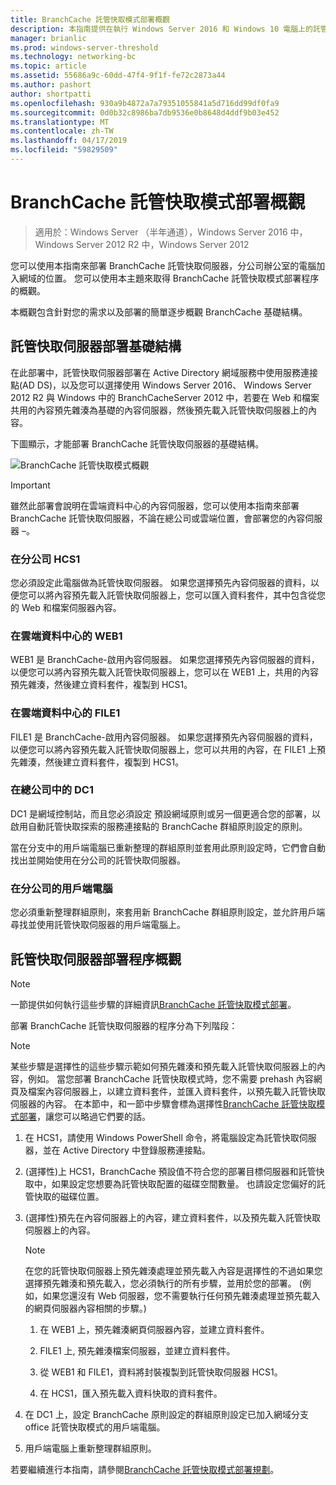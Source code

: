```yaml
---
title: BranchCache 託管快取模式部署概觀
description: 本指南提供在執行 Windows Server 2016 和 Windows 10 電腦上的託管快取模式部署 BranchCache 的指示
manager: brianlic
ms.prod: windows-server-threshold
ms.technology: networking-bc
ms.topic: article
ms.assetid: 55686a9c-60dd-47f4-9f1f-fe72c2873a44
ms.author: pashort
author: shortpatti
ms.openlocfilehash: 930a9b4872a7a79351055841a5d716dd99df0fa9
ms.sourcegitcommit: 0d0b32c8986ba7db9536e0b8648d4ddf9b03e452
ms.translationtype: MT
ms.contentlocale: zh-TW
ms.lasthandoff: 04/17/2019
ms.locfileid: "59829509"
---
```

# <a name="branchcache-hosted-cache-mode-deployment-overview"></a>BranchCache 託管快取模式部署概觀

>適用於：Windows Server （半年通道），Windows Server 2016 中，Windows Server 2012 R2 中，Windows Server 2012

您可以使用本指南來部署 BranchCache 託管快取伺服器，分公司辦公室的電腦加入網域的位置。 您可以使用本主題來取得 BranchCache 託管快取模式部署程序的概觀。

本概觀包含針對您的需求以及部署的簡單逐步概觀 BranchCache 基礎結構。

## <a name="bkmk_components"></a>託管快取伺服器部署基礎結構

在此部署中，託管快取伺服器部署在 Active Directory 網域服務中使用服務連接點\(AD DS\)，以及您可以選擇使用 Windows Server 2016、 Windows Server 2012 R2 與 Windows 中的 BranchCacheServer 2012 中，若要在 Web 和檔案共用的內容預先雜湊為基礎的內容伺服器，然後預先載入託管快取伺服器上的內容。

下圖顯示，才能部署 BranchCache 託管快取伺服器的基礎結構。

![BranchCache 託管快取模式概觀](../../../media/BranchCache-Hcm-Overview/Bc-Hcm-Overview.jpg)

> [!IMPORTANT]
> 雖然此部署會說明在雲端資料中心的內容伺服器，您可以使用本指南來部署 BranchCache 託管快取伺服器，不論在總公司或雲端位置，會部署您的內容伺服器 –。

### <a name="hcs1-in-the-branch-office"></a>在分公司 HCS1

您必須設定此電腦做為託管快取伺服器。 如果您選擇預先內容伺服器的資料，以便您可以將內容預先載入託管快取伺服器上，您可以匯入資料套件，其中包含從您的 Web 和檔案伺服器內容。

### <a name="web1-in-the-cloud-data-center"></a>在雲端資料中心的 WEB1

WEB1 是 BranchCache\-啟用內容伺服器。 如果您選擇預先內容伺服器的資料，以便您可以將內容預先載入託管快取伺服器上，您可以在 WEB1 上，共用的內容預先雜湊，然後建立資料套件，複製到 HCS1。

### <a name="file1-in-the-cloud-data-center"></a>在雲端資料中心的 FILE1

FILE1 是 BranchCache\-啟用內容伺服器。 如果您選擇預先內容伺服器的資料，以便您可以將內容預先載入託管快取伺服器上，您可以共用的內容，在 FILE1 上預先雜湊，然後建立資料套件，複製到 HCS1。
  
### <a name="dc1-in-the-main-office"></a>在總公司中的 DC1

DC1 是網域控制站，而且您必須設定 預設網域原則或另一個更適合您的部署，以啟用自動託管快取探索的服務連接點的 BranchCache 群組原則設定的原則。

當在分支中的用戶端電腦已重新整理的群組原則並套用此原則設定時，它們會自動找出並開始使用在分公司的託管快取伺服器。

### <a name="client-computers-in-the-branch-office"></a>在分公司的用戶端電腦

您必須重新整理群組原則，來套用新 BranchCache 群組原則設定，並允許用戶端尋找並使用託管快取伺服器的用戶端電腦上。

## <a name="bkmk_overview"></a>託管快取伺服器部署程序概觀

>[!NOTE]
>一節提供如何執行這些步驟的詳細資訊[BranchCache 託管快取模式部署](4-Bc-Hcm-Deployment.md)。

部署 BranchCache 託管快取伺服器的程序分為下列階段：

>[!NOTE]
>某些步驟是選擇性的這些步驟示範如何預先雜湊和預先載入託管快取伺服器上的內容，例如。 當您部署 BranchCache 託管快取模式時，您不需要 prehash 內容網頁及檔案內容伺服器上，以建立資料套件，並匯入資料套件，以預先載入託管快取伺服器的內容。 在本節中，和一節中步驟會標為選擇性[BranchCache 託管快取模式部署](4-Bc-Hcm-Deployment.md)，讓您可以略過它們要的話。

1. 在 HCS1，請使用 Windows PowerShell 命令，將電腦設定為託管快取伺服器，並在 Active Directory 中登錄服務連接點。

2. \(選擇性\)上 HCS1，BranchCache 預設值不符合您的部署目標伺服器和託管快取中，如果設定您想要為託管快取配置的磁碟空間數量。 也請設定您偏好的託管快取的磁碟位置。

3. \(選擇性\)預先在內容伺服器上的內容，建立資料套件，以及預先載入託管快取伺服器上的內容。

    > [!NOTE]
    > 在您的託管快取伺服器上預先雜湊處理並預先載入內容是選擇性的不過如果您選擇預先雜湊和預先載入，您必須執行的所有步驟，並用於您的部署。 \(例如，如果您還沒有 Web 伺服器，您不需要執行任何預先雜湊處理並預先載入的網頁伺服器內容相關的步驟。\)

    1. 在 WEB1 上，預先雜湊網頁伺服器內容，並建立資料套件。

    2. FILE1 上, 預先雜湊檔案伺服器，並建立資料套件。

    3. 從 WEB1 和 FILE1，資料將封裝複製到託管快取伺服器 HCS1。

    4. 在 HCS1，匯入預先載入資料快取的資料套件。

4. 在 DC1 上，設定 BranchCache 原則設定的群組原則設定已加入網域分支 office 託管快取模式的用戶端電腦。

5. 用戶端電腦上重新整理群組原則。

若要繼續進行本指南，請參閱[BranchCache 託管快取模式部署規劃](3-Bc-Hcm-Plan.md)。